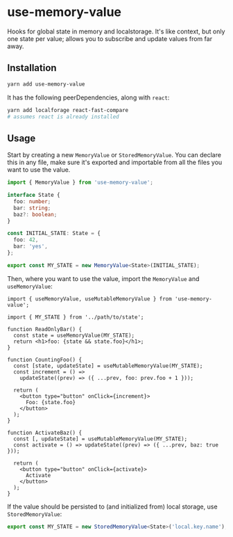 # use-memory-value

Hooks for global state in memory and localstorage. It's like context, but only one state per value; allows you to subscribe and update values from far away.

## Installation

```bash
yarn add use-memory-value
```

It has the following peerDependencies, along with `react`:

```bash
yarn add localforage react-fast-compare
# assumes react is already installed
```

## Usage

Start by creating a new `MemoryValue` or `StoredMemoryValue`. You can declare this in any file, make sure it's exported and importable from all the files you want to use the value.

```typescript
import { MemoryValue } from 'use-memory-value';

interface State {
  foo: number;
  bar: string;
  baz?: boolean;
}

const INITIAL_STATE: State = {
  foo: 42,
  bar: 'yes',
};

export const MY_STATE = new MemoryValue<State>(INITIAL_STATE);
```

Then, where you want to use the value, import the `MemoryValue` and `useMemoryValue`:

```tsx
import { useMemoryValue, useMutableMemoryValue } from 'use-memory-value';

import { MY_STATE } from '../path/to/state';

function ReadOnlyBar() {
  const state = useMemoryValue(MY_STATE);
  return <h1>foo: {state && state.foo}</h1>;
}

function CountingFoo() {
  const [state, updateState] = useMutableMemoryValue(MY_STATE);
  const increment = () =>
    updateState((prev) => ({ ...prev, foo: prev.foo + 1 }));

  return (
    <button type="button" onClick={increment}>
      Foo: {state.foo}
    </button>
  );
}

function ActivateBaz() {
  const [, updateState] = useMutableMemoryValue(MY_STATE);
  const activate = () => updateState((prev) => ({ ...prev, baz: true }));

  return (
    <button type="button" onClick={activate}>
      Activate
    </button>
  );
}
```

If the value should be persisted to (and initialized from) local storage, use `StoredMemoryValue`:

```typescript
export const MY_STATE = new StoredMemoryValue<State>('local.key.name');
```
